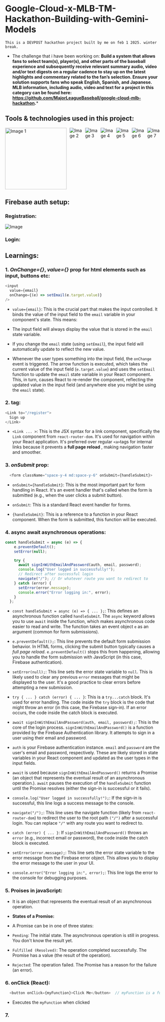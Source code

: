# Google-Cloud-x-MLB-TM-Hackathon-Building-with-Gemini-Models
``This is a DEVPOST hackathon project built by me on feb 1 2025. winter break.``

- The challenge that i have been working on: **Build a system that allows fans to select team(s), player(s), and other parts of the baseball experience and subsequently receive relevant summary audio, video and/or text digests on a regular cadence to stay up on the latest highlights and commentary related to the fan’s selection. Ensure your solution supports fans who speak English, Spanish, and Japanese. MLB information, including audio, video and text for a project in this category can be found here: https://github.com/MajorLeagueBaseball/google-cloud-mlb-hackathon.***

## Tools & technologies used in this project:

<div style="display: flex; flex-wrap: nowrap; overflow-x: auto; gap: 10px;">
  <img src="https://github.com/user-attachments/assets/11a76217-be59-45dc-9af2-002e7a4a1133" alt="Image 1" style="max-width: 200px; height: 200px;">
  <img src="https://github.com/user-attachments/assets/8e64bf1e-9a73-4b27-b663-87c22af1e161" alt="Image 2" style="max-width: 200px; height: auto;">
  <img src="https://github.com/user-attachments/assets/f58db321-3855-4d8f-acf1-75a1539002a5" alt="Image 3" style="max-width: 200px; height: auto;">
  <img src="https://github.com/user-attachments/assets/91f30d9b-0ec6-4129-9099-f5bc322a5a70" alt="Image 4" style="max-width: 200px; height: auto;">
  <img src="https://github.com/user-attachments/assets/2ef31bdb-6250-4f23-98a3-709341f3f762" alt="Image 5" style="max-width: 200px; height: auto;">
  <img src="https://github.com/user-attachments/assets/76f7b85d-c6a3-4332-bfbf-395dbf4422be" alt="Image 6" style="max-width: 200px; height: auto;">
  <img src="https://github.com/user-attachments/assets/ce15c17b-650b-4e10-9c78-b5129eae3b4b" alt="Image 7" style="max-width: 200px; height: auto;">
  <img src="https://github.com/user-attachments/assets/93d92dc4-6649-468d-a62f-4ea49874164d" alt="Image 8" style="max-width: 200px; height: auto;">
</div>

## Firebase auth setup:
### Registration:

![Image](https://github.com/user-attachments/assets/203ce778-8ab4-4de5-9bf8-3d2ca16a1b6d)

### Login: 


## Learnings:

### 1. *OnChange={}*, *value={}* prop for html elements such as input, buttons etc: 

```javaScript 
<input
  value={email}
  onChange={(e) => setEmail(e.target.value)}
/>
```
- `value={email}`: This is the crucial part that makes the input controlled.  It binds the value of the input field to the `email` variable in your component's state.  This means:
- The input field will always display the value that is stored in the `email` state variable.
- If you change the `email` state (using `setEmail`), the input field will automatically update to reflect the new value.

- Whenever the user types something into the input field, the `onChange` event is triggered.  The arrow function is executed, which takes the current value of the input field (`e.target.value`) and uses the `setEmail` function to update the `email` state variable in your React component.  This, in turn, causes React to re-render the component, reflecting the updated value in the input field (and anywhere else you might be using the `email` state).

### 2. <Link/> tag: 

```javaScript
<Link to="/register">
  Sign up
</Link>
```

- `<Link ... >`: This is the JSX syntax for a link component, specifically the `Link` component from `react-router-dom`.  It's used for navigation within your React application.  It's preferred over regular `<a>`tags for internal links because it prevents a **full page reload** , making navigation faster and smoother.

### 3. *onSubmit* prop:

```javaScript
  <form className="space-y-4 md:space-y-6" onSubmit={handleSubmit}>
```

- `onSubmit={handleSubmit}`: This is the most important part for form handling in React.  It's an event handler that's called when the form is submitted (e.g., when the user clicks a submit button).

- `onSubmit`: This is a standard React event handler for forms.

- `{handleSubmit}`: This is a reference to a function in your React component.  When the form is submitted, this function will be executed.

### 4. async await asynchronous operations: 

```javaScript
const handleSubmit = async (e) => {
    e.preventDefault();
    setError(null);

    try {
      await signInWithEmailAndPassword(auth, email, password);
      console.log("User logged in successfully!");
      // Redirect after successful login
      navigate("/"); // Or whatever route you want to redirect to
    } catch (error) {
      setError(error.message);
      console.error("Error logging in:", error);
    }
  };
```

- `const handleSubmit = async (e) => { ... };`: This defines an asynchronous function called `handleSubmit`. The `async` keyword allows you to use `await` inside the function, which makes asynchronous code easier to read and write. The function takes an event object `e` as an argument (common for form submissions).

- `e.preventDefault();`: This line prevents the default form submission behavior.  In HTML forms, clicking the submit button typically causes a *full page reload*.  `e.preventDefault()` stops this from happening, allowing you to handle the form submission with JavaScript (in this case, Firebase authentication).

- `setError(null);`: This line sets the error state variable to `null`.  This is likely used to clear any previous `error` messages that might be displayed to the user.  It's a good practice to clear errors before attempting a new submission.

- `try { ... } catch (error) { ... }`: This is a `try...catch` block.  It's used for error handling.  The code inside the `try` block is the code that might throw an error (in this case, the Firebase sign-in).  If an error occurs, the code inside the catch block is executed.

- `await signInWithEmailAndPassword(auth, email, password);`: This is the core of the login process.
`signInWithEmailAndPassword()` is a function provided by the Firebase Authentication library. It attempts to sign in a user using their email and password.

- `auth` is your Firebase authentication instance. `email` and `password` are the user's email and password, respectively. These are likely stored in state variables in your React component and updated as the user types in the input fields.

- `await` is used because `signInWithEmailAndPassword()` returns a Promise (an object that represents the eventual result of an asynchronous operation.). `await` pauses the execution of the `handleSubmit` function until the Promise resolves (either the sign-in is successful or it fails).

- `console.log("User logged in successfully!");`: If the sign-in is successful, this line logs a success message to the console.

- `navigate("/");`: This line uses the navigate function (likely from `react-router-dom`) to redirect the user to the root path `("/")` after a successful login.  You can replace `"/"` with any route you want to redirect to.

- `catch (error) { ... }`: If `signInWithEmailAndPassword()` throws an `error` (e.g., incorrect email or password), the code inside the catch block is executed.

- `setError(error.message);`: This line sets the error state variable to the error message from the Firebase error object.  This allows you to display the error message to the user in your UI.

- `console.error("Error logging in:", error);`: This line logs the error to the console for debugging purposes.

### 5. Proises in javaScript:

- It is an object that represents the eventual result of an asynchronous operation.

- **States of a Promise:**

- A Promise can be in one of three states:

- `Pending`: The initial state.  The asynchronous operation is still in progress.  You don't know the result yet.

- `Fulfilled (Resolved)`: The operation completed successfully.  The Promise has a value (the result of the operation).

- `Rejected`: The operation failed.  The Promise has a reason for the failure (an error).

### 6. onClick (React):

```javaScript
  <button onClick={myFunction}>Click Me</button>  // myFunction is a function
```

- Executes the `myFunction` when clicked

### 7. 